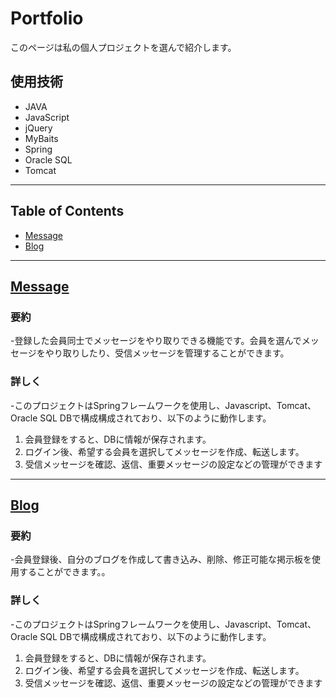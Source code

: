 # Portfolio
このページは私の個人プロジェクトを選んで紹介します。

## 使用技術
- JAVA
- JavaScript
- jQuery
- MyBaits
- Spring
- Oracle SQL
- Tomcat

***

## Table of Contents
- [Message](https://github.com/heerokim/Portfolio-Massage.git)
- [Blog](https://github.com/heerokim/Portfolio-BLOG.git)

***

## [Message](https://github.com/heerokim/Portfolio-Massage.git)

### 要約

-登録した会員同士でメッセージをやり取りできる機能です。会員を選んでメッセージをやり取りしたり、受信メッセージを管理することができます。



### 詳しく

-このプロジェクトはSpringフレームワークを使用し、Javascript、Tomcat、Oracle SQL DBで構成構成されており、以下のように動作します。

1. 会員登録をすると、DBに情報が保存されます。
2. ログイン後、希望する会員を選択してメッセージを作成、転送します。
3. 受信メッセージを確認、返信、重要メッセージの設定などの管理ができます






***

## [Blog](https://github.com/heerokim/Portfolio-BLOG.git)

### 要約

-会員登録後、自分のブログを作成して書き込み、削除、修正可能な掲示板を使用することができます。。

### 詳しく

-このプロジェクトはSpringフレームワークを使用し、Javascript、Tomcat、Oracle SQL DBで構成構成されており、以下のように動作します。

1. 会員登録をすると、DBに情報が保存されます。
2. ログイン後、希望する会員を選択してメッセージを作成、転送します。
3. 受信メッセージを確認、返信、重要メッセージの設定などの管理ができます

